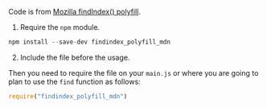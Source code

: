 Code is from [Mozilla findIndex() polyfill](https://developer.mozilla.org/en/docs/Web/JavaScript/Reference/Global_Objects/Array/findIndex).

1. Require the `npm` module.

```js
npm install --save-dev findindex_polyfill_mdn
```

2. Include the file before the usage.

Then you need to require the file on your `main.js` or where you are
going to plan to use the `find` function as follows:  

```js
require("findindex_polyfill_mdn")
```
